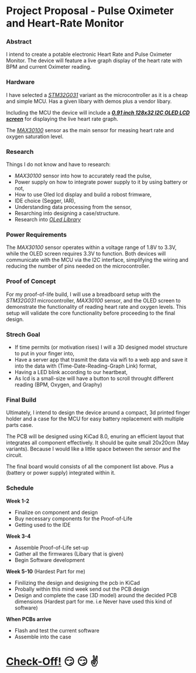# Project Proposal - Pulse Oximeter and Heart-Rate Monitor 

### **Abstract**

I intend to create a potable electronic Heart Rate and Pulse Oximeter Monitor. The device will feature a live graph display of the heart rate with BPM and current Oximeter reading.


### **Hardware**

I have selected a *[STM32G031](https://lms.nait.ca/content/enforced/36477-019924.21139.1242/Docs/stm32g031x4x6x8_datasheet.pdf?isCourseFile=true&ou=36477)* variant as the microcontroller as it is a cheap and simple MCU. Has a given libary with demos plus a vendor libary.

Including the MCU the device will include a ***[0.91 inch 128x32 I2C OLED LCD screen](https://ibb.co/Pm6mjm9)*** for displaying the live heart rate graph. 

The *[MAX30100](https://www.analog.com/media/en/technical-documentation/data-sheets/MAX30100.pdf)* sensor as the main sensor for measing heart rate and oxygen saturation level.


### **Research**

Things I do not know and have to research:
  - *MAX30100* sensor into how to accurately read the pulse,
  - Power supply on how to integrate power supply to it by using battery or not,
  - How to use Oled lcd display and build a robost frimware,
  - IDE choice (Segger, IAR),
  - Understanding data processing from the sensor,
  - Resarching into designing a case/structure.
  - Research into *[OLed Library](https://github.com/afiskon/stm32-ssd1306)*


### **Power Requirements**

The *MAX30100* sensor operates within a voltage range of 1.8V to 3.3V, while the OLED screen requires 3.3V to function. Both devices will communicate with the MCU via the I2C interface, simplifying the wiring and reducing the number of pins needed on the microcontroller.


### **Proof of Concept**

For my proof-of-life build, I will use a breadboard setup with the *STM32G031* microcontroller, *MAX30100* sensor, and the OLED screen to demonstrate the functionality of reading heart rate and oxygen levels. This setup will validate the core functionality before proceeding to the final design.

### **Strech Goal**

  - If time permits (or motivation rises) I will a 3D designed model structure to put in your finger into,
  - Have a server app that trasmit the data via wifi to a web app and save it into the data with (Time-Date-Reading-Graph Link) format,
  - Having a LED blink according to our heartbeat,
  - As lcd is a small-size will have a button to scroll throught different reading (BPM, Oxygen, and Graphy)

### **Final Build**

Ultimately, I intend to design the device around a compact, 3d printed finger holder and a case for the MCU for easy battery replacement with multiple parts case. 

The PCB will be designed using KiCad 8.0, enuring an efficient layout that integrates all component effectively. It should be quite small 20x20cm (May variants). Because I would like a little space between the sensor and the circuit.

The final board would consists of all the component list above. Plus a (battery or power supply) integrated within it.

### **Schedule**

**Week 1-2**
  - Finalize on component and design
  - Buy necessary components for the Proof-of-Life
  - Getting used to the IDE

**Week 3-4**
  - Assemble Proof-of-Life set-up
  - Gather all the firmwares (Libary that is given)
  - Begin Software development

**Week 5-10** (Hardest Part for me)
  - Finilizing the design and designing the pcb in KiCad
  - Probally within this mind week send out the PCB design
  - Design and complete the case (3D model) around the decided PCB dimensions (Hardest part for me. i.e Never have used this kind of software)

**When PCBs arrive**
  - Flash and test the current software
  - Assemble into the case

# [Check-Off!](https://www.tiktok.com/@docfer09/video/7059236431474003206) :smirk: :smirk: :v:
  


